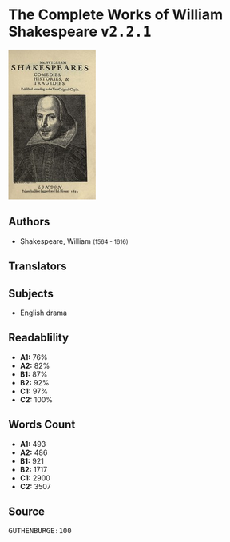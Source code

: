 # The Complete Works of William Shakespeare <kbd>v2.2.1</kbd>

![](./cover.medium.jpg "")

## Authors


 - Shakespeare, William <small>(1564 - 1616)</small>

## Translators



## Subjects


 - English drama

## Readablility


 - **A1:** 76%
 - **A2:** 82%
 - **B1:** 87%
 - **B2:** 92%
 - **C1:** 97%
 - **C2:** 100%

## Words Count


 - **A1:** 493
 - **A2:** 486
 - **B1:** 921
 - **B2:** 1717
 - **C1:** 2900
 - **C2:** 3507

## Source


<kbd>GUTHENBURGE:100</kbd>
